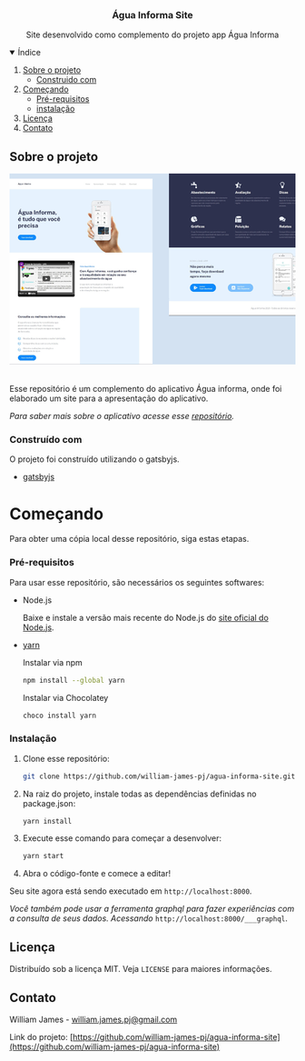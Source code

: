 <br />
<p align="center">

  <h3 align="center">Água Informa Site</h3>

  <p align="center">
    Site desenvolvido como complemento do projeto app Água Informa
  </p>
</p>

<details open="open">
  <summary>Índice</summary>
  <ol>
    <li>
      <a href="#sobre-o-projeto">Sobre o projeto</a>
      <ul>
        <li><a href="#construido-com">Construido com</a></li>
      </ul>
    </li>
    <li>
      <a href="#começando">Começando</a>
      <ul>
        <li><a href="#pre-requisitos">Pré-requisitos</a></li>
        <li><a href="#instalação">instalação</a></li>
      </ul>
    </li>
    <li><a href="#licença">Licença</a></li>
    <li><a href="#contato">Contato</a></li>
  </ol>
</details>

## Sobre o projeto

![AguaInforma-screenshot](https://github.com/william-james-pj/agua-informa-site/blob/master/imgReadme/img.png?raw=true)

<br />
Esse repositório é um complemento do aplicativo Água informa, onde foi elaborado um site para a apresentação do aplicativo.

_Para saber mais sobre o aplicativo acesse esse [repositório](https://github.com/william-james-pj/agua-informa-app)._

### Construído com

O projeto foi construído utilizando o gatsbyjs.
* [gatsbyjs](https://www.gatsbyjs.com/)

# Começando

Para obter uma cópia local desse repositório, siga estas etapas.

### Pré-requisitos

Para usar esse repositório, são necessários os seguintes softwares:

* Node.js
  
  Baixe e instale a versão mais recente do Node.js do [site oficial do Node.js](https://nodejs.org/en/).

* [yarn](https://classic.yarnpkg.com/en/docs/install/)
  
  Instalar via npm
  ```sh
  npm install --global yarn
  ```
  
  Instalar via Chocolatey
  ```sh
  choco install yarn
  ```


### Instalação

1. Clone esse repositório:
   ```sh
   git clone https://github.com/william-james-pj/agua-informa-site.git
   ```
2. Na raiz do projeto, instale todas as dependências definidas no package.json:
   ```sh
   yarn install
   ```
3. Execute esse comando para começar a desenvolver:
   ```sh
   yarn start
   ```
4. Abra o código-fonte e comece a editar!

  Seu site agora está sendo executado em `http://localhost:8000`.

  _Você também pode usar a ferramenta graphql para fazer experiências com a consulta de seus dados. Acessando_ `http://localhost:8000/___graphql`.

## Licença

Distribuído sob a licença MIT. Veja `LICENSE` para maiores informações.

## Contato

William James - william.james.pj@gmail.com

Link do projeto: [https://github.com/william-james-pj/agua-informa-site](https://github.com/william-james-pj/agua-informa-site)
